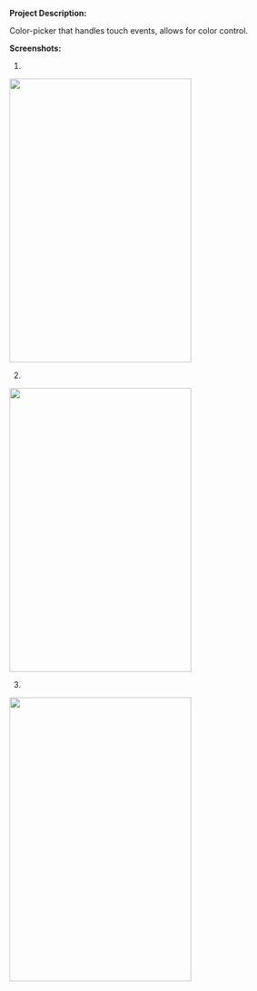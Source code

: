 **Project Description:**

Color-picker that handles touch events, allows for color control.

**Screenshots:**




1)

<img src="https://raw.githubusercontent.com/mobidevpublisher/colorpickertestproject/master/IMG_1.PNG" width="320" height="500">

2)

<img src="https://raw.githubusercontent.com/mobidevpublisher/colorpickertestproject/master/IMG_2.PNG" width="320" height="500">

3)

<img src="https://raw.githubusercontent.com/mobidevpublisher/colorpickertestproject/master/IMG_3.PNG" width="320" height="500">